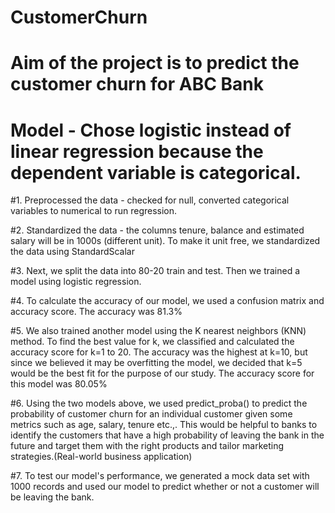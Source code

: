 # CustomerChurn
# Aim of the project is to predict the customer churn for ABC Bank
# Model - Chose logistic instead of linear regression because the dependent variable is categorical.

#1. Preprocessed the data - checked for null, converted categorical variables to numerical to run regression. 

#2. Standardized the data - the columns tenure, balance and estimated salary will be in 1000s (different unit). To make it unit free, we standardized the data using StandardScalar

#3. Next, we split the data into 80-20 train and test. Then we trained a model using logistic regression.

#4. To calculate the accuracy of our model, we used a confusion matrix and accuracy score. The accuracy was 81.3%

#5. We also trained another model using the K nearest neighbors (KNN) method. To find the best value for k, we classified and calculated the accuracy score for k=1 to 20. The accuracy was the highest at k=10, but since we believed it may be overfitting the model, we decided that k=5 would be the best fit for the purpose of our study. The accuracy score for this model was 80.05%

#6. Using the two models above, we used predict_proba() to predict the probability of customer churn for an individual customer given some metrics such as age, salary, tenure etc.,. This would be helpful to banks to identify the customers that have a high probability of leaving the bank in the future and target them with the right products and tailor marketing strategies.(Real-world business application)

#7. To test our model's performance, we generated a mock data set with 1000 records and used our model to predict whether or not a customer will be leaving the bank.
